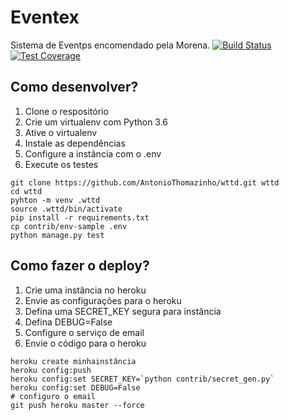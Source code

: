 # Eventex

Sistema de Eventps encomendado pela Morena.
[![Build Status](https://travis-ci.org/AntonioThomazinho/wttd.svg?branch=master)](https://travis-ci.org/AntonioThomazinho/wttd)
[![Test Coverage](https://api.codeclimate.com/v1/badges/4ddd454fcd240651b698/test_coverage)](https://codeclimate.com/github/AntonioThomazinho/wttd/test_coverage)
## Como desenvolver?

1. Clone o respositório
2. Crie um virtualenv com Python 3.6
3. Ative o virtualenv
4. Instale as dependências
5. Configure a instância com o .env
6. Execute os testes

```console
git clone https://github.com/AntonioThomazinho/wttd.git wttd
cd wttd
pyhton -m venv .wttd
source .wttd/bin/activate
pip install -r requirements.txt
cp contrib/env-sample .env
python manage.py test
```

## Como fazer o deploy?

1. Crie uma instância no heroku
2. Envie as configurações para o heroku
3. Defina uma SECRET_KEY segura para instância
4. Defina DEBUG=False
5. Configure o serviço de email
6. Envie o código para o heroku

```console
heroku create minhainstância
heroku config:push
heroku config:set SECRET_KEY=`python contrib/secret_gen.py`
heroku config:set DEBUG=False
# configuro o email
git push heroku master --force
```



 


